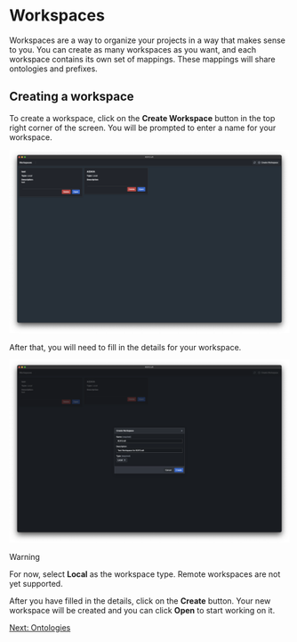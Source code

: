 # Workspaces

Workspaces are a way to organize your projects in a way that makes sense to you.
You can create as many workspaces as you want, and each workspace contains its
own set of mappings. These mappings will share ontologies and prefixes.

## Creating a workspace

To create a workspace, click on the **Create Workspace** button in the top right
corner of the screen. You will be prompted to enter a name for your workspace.

![Workspaces Screenshot](imgs/workspaces.png)

After that, you will need to fill in the details for your workspace.

![Create Workspace Screenshot](imgs/create-workspace.png)

> [!Warning]
>
> For now, select **Local** as the workspace type. Remote workspaces are not yet
> supported.

After you have filled in the details, click on the **Create** button. Your new
workspace will be created and you can click **Open** to start working on it.

[Next: Ontologies](/guide/ontologies.md)
